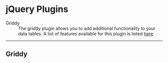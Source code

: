 <h1>jQuery Plugins</h1>

<dl>
    <dt>Griddy</dt>
    <dd>The griddy plugin allows you to add additional functionality to your data tables. A list of features available for this plugin is listed <a href="#griddy">here</a></dd>
</dl>

<hr />

<a href="griddy"></a>

<h2>Griddy</h2>